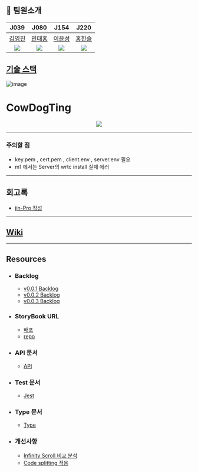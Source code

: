 ## 👨 팀원소개

|                     J039                     |                      J080                       |                      J154                       |                       J220                        |
| :------------------------------------------: | :---------------------------------------------: | :---------------------------------------------: | :-----------------------------------------------: |
|     [김영진](https://github.com/jin-Pro)     |     [민태홍](https://github.com/taehong0-0)     |     [이윤성](https://github.com/ddaynew365)     |     [홍한솔](https://github.com/Noelsky-code)     |
| <img src="https://github.com/jin-Pro.png" /> | <img src="https://github.com/taehong0-0.png" /> | <img src="https://github.com/ddaynew365.png" /> | <img src="https://github.com/Noelsky-code.png" /> |

## [기술 스택](https://github.com/boostcampwm-2021/web10-CowDogTing/wiki/%EA%B8%B0%EC%88%A0-%EC%8A%A4%ED%83%9D)

![image](https://user-images.githubusercontent.com/64246267/142752437-7bb13285-946d-47df-ac42-90afad950ed8.png)

# CowDogTing

<p align="center" >
<img src="https://user-images.githubusercontent.com/64246267/138801849-61178d29-1a9a-4723-bcb9-ac3f5d2ce4a7.png" align="center"/>
</p>

---

### 주의할 점

- key.pem , cert.pem , client.env , server.env 필요
- m1 에서는 Server의 wrtc install 실패 에러

---

## 회고록

- [jin-Pro 작성](https://velog.io/@0_jin/%EC%86%8C%EA%B0%9C%ED%8C%85-%ED%94%84%EB%A1%9C%EC%A0%9D%ED%8A%B8-%ED%9A%8C%EA%B3%A0)

---

## [Wiki](https://github.com/boostcampwm-2021/web10-CowDogTing/wiki)

---

## Resources

- ### Backlog
  - [v0.0.1 Backlog](https://docs.google.com/spreadsheets/d/167yJb78hPknp7S7JK_qtHvbFZXPQ6wmps1iL3sgt1es/edit#gid=1761511684)
  - [v0.0.2 Backlog](https://docs.google.com/spreadsheets/d/1KEDtPdyq-6ktoalXyqvbzD71V4ZJRgGZdSqqrwF8L4g/edit#gid=0)
  - [v0.0.3 Backlog](https://docs.google.com/spreadsheets/d/1iHp0oGUdseSQMF6j1ngycMOpkKxyRaUgIkAEP47pWUE/edit#gid=0)
- ### StoryBook URL
  - [배포](https://www.chromatic.com/build?appId=62f3c06c73a375912ca8d9be&number=1)
  - [repo](https://github.com/jin-Pro/CowDogTing_Storybook)
- ### API 문서
  - [API](https://github.com/boostcampwm-2021/web10-CowDogTing/wiki/API-%EB%AC%B8%EC%84%9C)
- ### Test 문서

  - [Jest](https://github.com/boostcampwm-2021/web10-CowDogTing/wiki/Jest-%EB%AC%B8%EC%84%9C)

- ### Type 문서

  - [Type](https://github.com/boostcampwm-2021/web10-CowDogTing/wiki/Type-%EB%AC%B8%EC%84%9C)

- ### 개선사항
  - [Infinity Scroll 비교 분석](https://velog.io/@0_jin/%EB%AC%B4%ED%95%9C%EC%8A%A4%ED%81%AC%EB%A1%A4-%EC%84%B1%EB%8A%A5-%EA%B0%9C%EC%84%A0)
  - [Code splitting 적용](https://velog.io/@0_jin/WebVitals-10-%EB%8B%A8%EC%B6%95%EC%8B%9C%ED%82%A4%EA%B8%B0)

